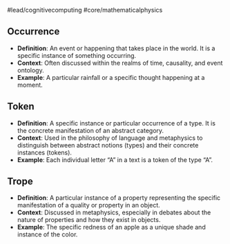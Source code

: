 #lead/cognitivecomputing #core/mathematicalphysics

## Occurrence

- **Definition**: An event or happening that takes place in the world. It is a specific instance of something occurring.
- **Context**: Often discussed within the realms of time, causality, and event ontology.
- **Example**: A particular rainfall or a specific thought happening at a moment.

## Token

- **Definition**: A specific instance or particular occurrence of a type. It is the concrete manifestation of an abstract category.
- **Context**: Used in the philosophy of language and metaphysics to distinguish between abstract notions (types) and their concrete instances (tokens).
- **Example**: Each individual letter “A” in a text is a token of the type “A”.

## Trope

- **Definition**: A particular instance of a property representing the specific manifestation of a quality or property in an object.
- **Context**: Discussed in metaphysics, especially in debates about the nature of properties and how they exist in objects.
- **Example**: The specific redness of an apple as a unique shade and instance of the color.
